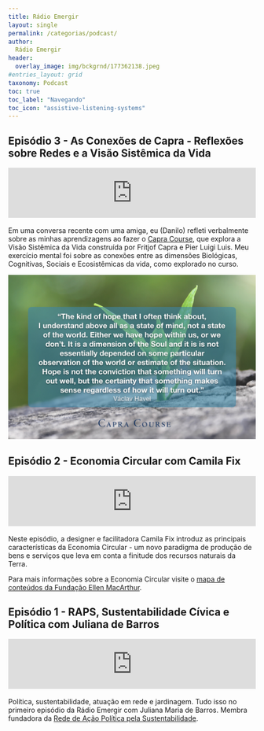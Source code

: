 ```yaml
---
title: Rádio Emergir
layout: single
permalink: /categorias/podcast/
author:
  Rádio Emergir
header:
  overlay_image: img/bckgrnd/177362138.jpeg
#entries_layout: grid
taxonomy: Podcast
toc: true
toc_label: "Navegando"
toc_icon: "assistive-listening-systems"
---
```


## Episódio 3 - As Conexões de Capra - Reflexões sobre Redes e a Visão Sistêmica da Vida

<iframe src="https://anchor.fm/radio-emergir/embed/episodes/As-Conexes-de-Capra---Redes-e-a-Viso-Sistmica-da-Vida-e1lmf9" height="102px" width="100%" frameborder="0" scrolling="no"></iframe>

Em uma conversa recente com uma amiga, eu (Danilo) refleti verbalmente sobre as minhas aprendizagens ao fazer o [Capra Course](http://www.capracourse.net/), que explora a Visão Sistêmica da Vida construída por Fritjof Capra e Pier Luigi Luis. Meu exercício mental foi sobre as conexões entre as dimensões Biológicas, Cognitivas, Sociais e Ecosistêmicas da vida, como explorado no curso.

![Capra](/img/radio/Hope.jpeg)

## Episódio 2 - Economia Circular com Camila Fix

<iframe src="https://anchor.fm/radio-emergir/embed/episodes/Economia-Circular-com-Camila-Fix-e1jdgg" height="102px" width="100%" frameborder="0" scrolling="no"></iframe>

Neste episódio, a designer e facilitadora Camila Fix introduz as principais características da Economia Circular - um novo paradigma de produção de bens e serviços que leva em conta a finitude dos recursos naturais da Terra.

Para mais informações sobre a Economia Circular visite o [mapa de conteúdos da Fundação Ellen MacArthur]( www.kumu.io/ellenmacarthurfoundation/educational-resources).
&nbsp;

## Episódio 1 - RAPS, Sustentabilidade Cívica e Política com Juliana de Barros

<iframe src="https://anchor.fm/radio-emergir/embed/episodes/RAPS--Sustentabilidade-Cvica-e-Poltica-e1j9mt" height="102px" width="100%" frameborder="0" scrolling="no"></iframe>

Política, sustentabilidade, atuação em rede e jardinagem. Tudo isso no primeiro episódio da Rádio Emergir com Juliana Maria de Barros. Membra fundadora da [Rede de Ação Política pela Sustentabilidade](https://www.raps.org.br/).
